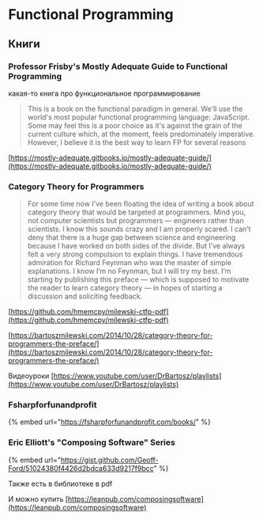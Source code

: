 # Functional Programming

## Книги

### Professor Frisby's Mostly Adequate Guide to Functional Programming 

какая-то книга про функциональное программирование

> This is a book on the functional paradigm in general. We'll use the world's most popular functional programming language: JavaScript. Some may feel this is a poor choice as it's against the grain of the current culture which, at the moment, feels predominately imperative. However, I believe it is the best way to learn FP for several reasons

[https://mostly-adequate.gitbooks.io/mostly-adequate-guide/](https://mostly-adequate.gitbooks.io/mostly-adequate-guide/)

### Category Theory for Programmers

> For some time now I’ve been floating the idea of writing a book about category theory that would be targeted at programmers. Mind you, not computer scientists but programmers — engineers rather than scientists. I know this sounds crazy and I am properly scared. I can’t deny that there is a huge gap between science and engineering because I have worked on both sides of the divide. But I’ve always felt a very strong compulsion to explain things. I have tremendous admiration for Richard Feynman who was the master of simple explanations. I know I’m no Feynman, but I will try my best. I’m starting by publishing this preface — which is supposed to motivate the reader to learn category theory — in hopes of starting a discussion and soliciting feedback.

[https://github.com/hmemcpy/milewski-ctfp-pdf](https://github.com/hmemcpy/milewski-ctfp-pdf)

[https://bartoszmilewski.com/2014/10/28/category-theory-for-programmers-the-preface/](https://bartoszmilewski.com/2014/10/28/category-theory-for-programmers-the-preface/)

Видеоуроки [https://www.youtube.com/user/DrBartosz/playlists](https://www.youtube.com/user/DrBartosz/playlists)

### Fsharpforfunandprofit

{% embed url="https://fsharpforfunandprofit.com/books/" %}

### Eric Elliott's "Composing Software" Series

{% embed url="https://gist.github.com/Geoff-Ford/51024380f4426d2bdca633d9217f9bcc" %}

Также есть в библиотеке в pdf

И можно купить [https://leanpub.com/composingsoftware](https://leanpub.com/composingsoftware)



